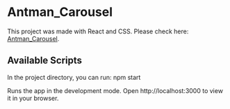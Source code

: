 # Antman_Carousel

This project was made with React and CSS. Please check here: [Antman_Carousel](https://antman-quantumania.netlify.app/).

## Available Scripts

In the project directory, you can run:
npm start

Runs the app in the development mode.
Open http://localhost:3000 to view it in your browser.
